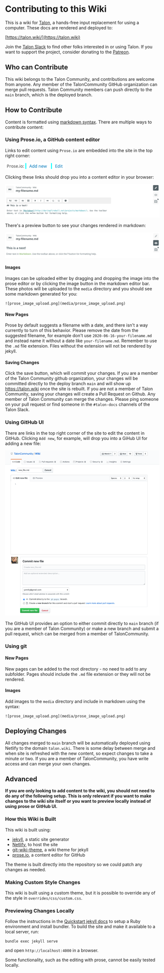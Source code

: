 # Contributing to this Wiki
This is a wiki for [Talon](https://talonvoice.com/), a hands-free input replacement for using a computer. These docs are rendered and deployed to:

[https://talon.wiki/](https://talon.wiki)

Join the [Talon Slack](https://talonvoice.com/chat) to find other folks interested in or using Talon. If you want to support the project, consider donating to the [Patreon](https://www.patreon.com/lunixbochs).

## Who can Contribute
This wiki belongs to the Talon Community, and contributions are welcome from anyone. Any member of the TalonCommunity GitHub organization can merge pull requests. Talon Community members can push directly to the `main` branch, which is the deployed branch.

## How to Contribute
Content is formatted using [markdown syntax](https://www.markdownguide.org/basic-syntax/). There are multiple ways to contribute content:

### Using Prose.io, a GitHub content editor
Links to edit content using `Prose.io` are embedded into the site in the top right corner:

![screenshot of prose links](media/prose_links.png)

Clicking these links should drop you into a content editor in your browser:

![screenshot prose editor](media/prose_editor.png)

There's a preview button to see your changes rendered in markdown:

![screenshot prose preview](media/prose_preview.png)

#### Images
Images can be uploaded either by dragging and dropping the image into the prose editor or by clicking the image button in the markdown editor bar. These photos will be uploaded to the `media` directory and you should see some markdown generated for you:

```
![prose_image_upload.png](media/prose_image_upload.png)
```

#### New Pages
Prose by default suggests a filename with a date, and there isn't a way currently to turn of this behavior. Please remove the date from the suggested filename, for example don't use `2020-06-16-your-filename.md` and instead name it without a date like `your-filename.md`. Remember to use the `.md` file extension. Files without the extension will not be rendered by jekyll.

#### Saving Changes
Click the save button, which will commit your changes. If you are a member of the Talon Community github organization, your changes will be committed directly to the deploy branch `main` and will show up https://talon.wiki once the site is rebuilt. If you are not a member of Talon Community, saving your changes will create a Pull Request on Github. Any member of Talon Community can merge the changes. Please ping someone on your pull request or find someone in the `#talon-docs` channels of the Talon Slack.

### Using GitHub UI
There are links in the top right corner of the site to edit the content in GitHub. Clicking `Add new`, for example, will drop you into a GiHub UI for adding a new file:

![screenshot github editor](media/github_editor.png)


The GitHub UI provides an option to either commit directly to `main` branch (if you are a member of Talon Community) or make a new branch and submit a pull request, which can be merged from a member of TalonCommunity.

### Using git

#### New Pages
New pages can be added to the root directory - no need to add to any subfolder. Pages should include the `.md` file extension or they will not be rendered.

#### Images
Add images to the `media` directory and include in markdown using the syntax:

```
![prose_image_upload.png](media/prose_image_upload.png)
```

## Deploying Changes
All changes merged to `main` branch will be automatically deployed using Netlify to the domain `talon.wiki`. There is some delay between merge and when site is refreshed with the new content, so expect changes to take a minute or two. If you are a member of TalonCommunity, you have write access and can merge your own changes.

## Advanced
**If you are only looking to add content to the wiki, you should not need to do any of the following setup. This is only relevant if you want to make changes to the wiki site itself or you want to preview locally instead of using prose or GitHub UI.**

### How this Wiki is Built

This wiki is built using:
- [jekyll](https://jekyllrb.com/docs/), a static site generator
- [Netlify](https://www.netlify.com), to host the site
- [git-wiki-theme](https://github.com/Drassil/git-wiki-theme), a wiki theme for jekyll
- [prose.io](https://github.com/prose/prose), a content editor for GitHub

The theme is built directly into the repository so we could patch any changes as needed.

### Making Custom Style Changes
This wiki is built using a custom theme, but it is possible to override any of the style in `overrides/css/custom.css`.

### Previewing Changes Locally
Follow the instructions in the [Quickstart jekyll docs](https://jekyllrb.com/docs/) to setup a Ruby environment and install bundler.  To build the site and make it available to a local server, run:

```
bundle exec jekyll serve
```

and open `http://localhost:4000` in a browser.

Some functionality, such as the editing with prose, cannot be easily tested locally.
